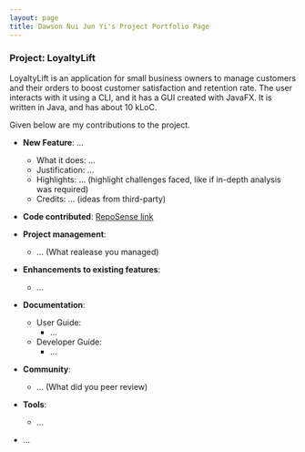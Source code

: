 ```yaml
---
layout: page
title: Dawson Nui Jun Yi's Project Portfolio Page
---
```


### Project: LoyaltyLift

LoyaltyLift is an application for small business owners to manage customers and their orders to boost customer satisfaction and retention rate. The user interacts with it using a CLI, and it has a GUI created with JavaFX. It is written in Java, and has about 10 kLoC.

Given below are my contributions to the project.

* **New Feature**: ...
  * What it does: ...
  * Justification: ...
  * Highlights: ... (highlight challenges faced, like if in-depth analysis was required)
  * Credits: ... (ideas from third-party)

* **Code contributed**: [RepoSense link](https://nus-cs2103-ay2223s2.github.io/tp-dashboard/?search=Infrix&breakdown=true)

* **Project management**:
  * ... (What realease you managed)

* **Enhancements to existing features**:
  * ...

* **Documentation**:
  * User Guide:
    * ...
  * Developer Guide:
    * ...

* **Community**:
  * ... (What did you peer review)

* **Tools**:
  * ...

* ...
